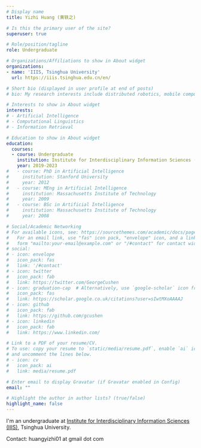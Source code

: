 ```yaml
---
# Display name
title: Yizhi Huang (黄轶之)

# Is this the primary user of the site?
superuser: true

# Role/position/tagline
role: Undergraduate

# Organizations/Affiliations to show in About widget
organizations:
- name: 'IIIS, Tsinghua University'
  url: https://iiis.tsinghua.edu.cn/en/

# Short bio (displayed in user profile at end of posts)
# bio: My research interests include distributed robotics, mobile computing and programmable matter.

# Interests to show in About widget
interests:
# - Artificial Intelligence
# - Computational Linguistics
# - Information Retrieval

# Education to show in About widget
education:
  courses:
  - course: Undergraduate
    institution: Institute for Interdisciplinary Information Sciences (IIIS), Tsinghua University
    year: 2019-2023
#   - course: PhD in Artificial Intelligence
#     institution: Stanford University
#     year: 2012
#   - course: MEng in Artificial Intelligence
#     institution: Massachusetts Institute of Technology
#     year: 2009
#   - course: BSc in Artificial Intelligence
#     institution: Massachusetts Institute of Technology
#     year: 2008

# Social/Academic Networking
# For available icons, see: https://sourcethemes.com/academic/docs/page-builder/#icons
#   For an email link, use "fas" icon pack, "envelope" icon, and a link in the
#   form "mailto:your-email@example.com" or "/#contact" for contact widget.
# social:
# - icon: envelope
#   icon_pack: fas
#   link: '/#contact'
# - icon: twitter
#   icon_pack: fab
#   link: https://twitter.com/GeorgeCushen
# - icon: graduation-cap  # Alternatively, use `google-scholar` icon from `ai` icon pack
#   icon_pack: fas
#   link: https://scholar.google.co.uk/citations?user=sIwtMXoAAAAJ
# - icon: github
#   icon_pack: fab
#   link: https://github.com/gcushen
# - icon: linkedin
#   icon_pack: fab
#   link: https://www.linkedin.com/

# Link to a PDF of your resume/CV.
# To use: copy your resume to `static/media/resume.pdf`, enable `ai` icons in `params.toml`, 
# and uncomment the lines below.
# - icon: cv
#   icon_pack: ai
#   link: media/resume.pdf

# Enter email to display Gravatar (if Gravatar enabled in Config)
email: ""

# Highlight the author in author lists? (true/false)
highlight_name: false
---
```


I'm an undergraduate at [Institute for Interdisciplinary Information Sciences (IIIS)](https://iiis.tsinghua.edu.cn/en/), Tsinghua University.

Contact: huangyizhi01 at gmail dot com

<!--{{< icon name="download" pack="fas" >}} Download my {{< staticref "media/demo_resume.pdf" "newtab" >}}resumé{{< /staticref >}}.-->

